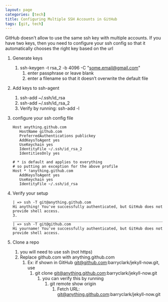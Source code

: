 ```yaml
---
layout: page
categories: [tech]
title: Configuring Multiple SSH Accounts in GitHub
tags: [git, tech]
---
```


GitHub doesn't allow to use the same ssh key with multiple accounts. If you have two keys, then you need to configure your ssh config so that it automatically chooses the right key based on the url
1. Generate keys
    1. ssh-keygen -t rsa_2 -b 4096 -C "some.email@gmail.com"
        1. enter passphrase or leave blank
        2. enter a filename so that it doesn’t overwrite the default file
2. Add keys to ssh-agent
    1. ssh-add ~/.ssh/id_rsa
    2. ssh-add ~/.ssh/id_rsa_2
    3. Verify by running: ssh-add -l

3. configure your ssh config file
    ```
    Host anything.github.com
       HostName github.com
       PreferredAuthentications publickey
       AddKeysToAgent yes
       UseKeychain yes
       IdentityFile ~/.ssh/id_rsa_2
       IdentitiesOnly yes

    # * is default and applies to everything
    # so putting an exception for the above profile
    Host * !anything.github.com
       AddKeysToAgent yes
       UseKeychain yes
       IdentityFile ~/.ssh/id_rsa
    ```   
4. Verify your setup
	```
    | => ssh -T git@anything.github.com 
    Hi anything! You've successfully authenticated, but GitHub does not provide shell access.
    3. ________________________________________________________________________________
    | => ssh -T git@github.com 
    Hi yourname! You've successfully authenticated, but GitHub does not provide shell access.
    ```
5. Clone a repo
    1. you will need to use ssh (not https)
    2. Replace github.com with anything.github.com
        1. Ex: if shown in GitHub git@github.com:barryclark/jekyll-now.git, use
            1. git clone git@anything.github.com:barryclark/jekyll-now.git
                1. you can verify this by running
                    1. git remote show origin
                        1. Fetch URL: git@anything.github.com:barryclark/jekyll-now.git
